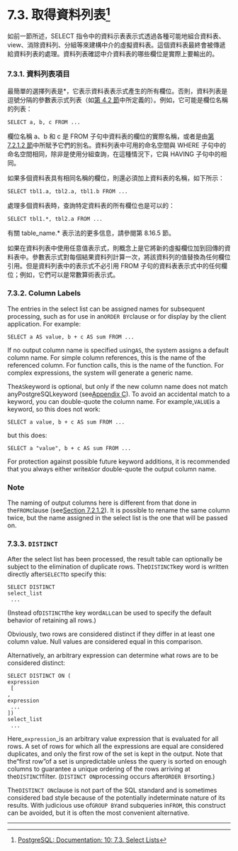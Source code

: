 # 7.3. 取得資料列表[^1]

如前一節所述，SELECT 指令中的資料示表表示式透過各種可能地組合資料表、view、消除資料列、分組等來建構中介的虛擬資料表。這個資料表最終會被傳遞給資料列表的處理。資料列表確認中介資料表的哪些欄位是實際上要輸出的。

### 7.3.1. 資料列表項目

最簡單的選擇列表是\*，它表示資料表表示式產生的所有欄位。否則，資料列表是逗號分隔的參數表示式列表（如[第 4.2 節](/ii-the-sql-language/sql-syntax/42-value-expressions.md)中所定義的）。例如，它可能是欄位名稱的列表：

```
SELECT a, b, c FROM ...
```

欄位名稱 a、b 和 c 是 FROM 子句中資料表的欄位的實際名稱，或者是由[第 7.2.1.2 節](/ii-the-sql-language/queries/72-table-expressions.md)中所賦予它們的別名。資料列表中可用的命名空間與 WHERE 子句中的命名空間相同，除非是使用分組查詢，在這種情況下，它與 HAVING 子句中的相同。

如果多個資料表具有相同名稱的欄位，則還必須加上資料表的名稱，如下所示：

```
SELECT tbl1.a, tbl2.a, tbl1.b FROM ...
```

處理多個資料表時，查詢特定資料表的所有欄位也是可以的：

```
SELECT tbl1.*, tbl2.a FROM ...
```

有關 table\_name.\* 表示法的更多信息，請參閱第 8.16.5 節。

如果在資料列表中使用任意值表示式，則概念上是它將新的虛擬欄位加到回傳的資料表中。參數表示式對每個結果資料列計算一次，將該資料列的值替換為任何欄位引用。但是資料列表中的表示式不必引用 FROM 子句的資料表表示式中的任何欄位；例如，它們可以是常數算術表示式。

### 7.3.2. Column Labels

The entries in the select list can be assigned names for subsequent processing, such as for use in an`ORDER BY`clause or for display by the client application. For example:

```
SELECT a AS value, b + c AS sum FROM ...
```

If no output column name is specified using`AS`, the system assigns a default column name. For simple column references, this is the name of the referenced column. For function calls, this is the name of the function. For complex expressions, the system will generate a generic name.

The`AS`keyword is optional, but only if the new column name does not match anyPostgreSQLkeyword \(see[Appendix C](https://www.postgresql.org/docs/10/static/sql-keywords-appendix.html)\). To avoid an accidental match to a keyword, you can double-quote the column name. For example,`VALUE`is a keyword, so this does not work:

```
SELECT a value, b + c AS sum FROM ...
```

but this does:

```
SELECT a "value", b + c AS sum FROM ...
```

For protection against possible future keyword additions, it is recommended that you always either write`AS`or double-quote the output column name.

### Note

The naming of output columns here is different from that done in the`FROM`clause \(see[Section 7.2.1.2](https://www.postgresql.org/docs/10/static/queries-table-expressions.html#queries-table-aliases)\). It is possible to rename the same column twice, but the name assigned in the select list is the one that will be passed on.

### 7.3.3. `DISTINCT`

After the select list has been processed, the result table can optionally be subject to the elimination of duplicate rows. The`DISTINCT`key word is written directly after`SELECT`to specify this:

```
SELECT DISTINCT 
select_list
 ...
```

\(Instead of`DISTINCT`the key word`ALL`can be used to specify the default behavior of retaining all rows.\)

Obviously, two rows are considered distinct if they differ in at least one column value. Null values are considered equal in this comparison.

Alternatively, an arbitrary expression can determine what rows are to be considered distinct:

```
SELECT DISTINCT ON (
expression
 [
, 
expression
 ...
]) 
select_list
 ...
```

Here\_`expression`\_is an arbitrary value expression that is evaluated for all rows. A set of rows for which all the expressions are equal are considered duplicates, and only the first row of the set is kept in the output. Note that the“first row”of a set is unpredictable unless the query is sorted on enough columns to guarantee a unique ordering of the rows arriving at the`DISTINCT`filter. \(`DISTINCT ON`processing occurs after`ORDER BY`sorting.\)

The`DISTINCT ON`clause is not part of the SQL standard and is sometimes considered bad style because of the potentially indeterminate nature of its results. With judicious use of`GROUP BY`and subqueries in`FROM`, this construct can be avoided, but it is often the most convenient alternative.

---

[^1]: [PostgreSQL: Documentation: 10: 7.3. Select Lists](https://www.postgresql.org/docs/10/static/queries-select-lists.html)

